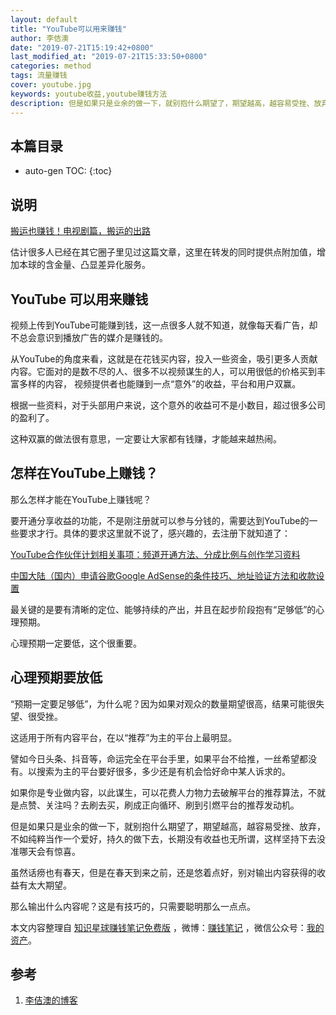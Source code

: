 ```yaml
---
layout: default
title: "YouTube可以用来赚钱"
author: 李佶澳
date: "2019-07-21T15:19:42+0800"
last_modified_at: "2019-07-21T15:33:50+0800"
categories: method
tags: 流量赚钱
cover: youtube.jpg
keywords: youtube收益,youtube赚钱方法
description: 但是如果只是业余的做一下，就别抱什么期望了，期望越高，越容易受挫、放弃，不如纯粹当作一个爱好，持久的做下去，长期没有收益也无所谓
---
```


## 本篇目录

* auto-gen TOC:
{:toc}

## 说明

[搬运也赚钱！电视剧篇，搬运的出路](https://mp.weixin.qq.com/s/X8Ms6Hh2QQwPVZ8OxWxgyw)

估计很多人已经在其它圈子里见过这篇文章，这里在转发的同时提供点附加值，增加本球的含金量、凸显差异化服务。

## YouTube 可以用来赚钱

视频上传到YouTube可能赚到钱，这一点很多人就不知道，就像每天看广告，却不总会意识到播放广告的媒介是赚钱的。

从YouTube的角度来看，这就是在花钱买内容，投入一些资金，吸引更多人贡献内容。它面对的是数不尽的人、很多不以视频谋生的人，可以用很低的价格买到丰富多样的内容，
视频提供者也能赚到一点“意外”的收益，平台和用户双赢。

根据一些资料，对于头部用户来说，这个意外的收益可不是小数目，超过很多公司的盈利了。

这种双赢的做法很有意思，一定要让大家都有钱赚，才能越来越热闹。

## 怎样在YouTube上赚钱？

那么怎样才能在YouTube上赚钱呢？

要开通分享收益的功能，不是刚注册就可以参与分钱的，需要达到YouTube的一些要求才行。具体的要求这里就不说了，感兴趣的，去注册下就知道了：

[YouTube合作伙伴计划相关事项：频道开通方法、分成比例与创作学习资料](https://www.lijiaocn.com/%E6%96%B9%E6%B3%95/2019/03/03/youtube-partner-record.html)

[中国大陆（国内）申请谷歌Google AdSense的条件技巧、地址验证方法和收款设置](https://www.lijiaocn.com/%E6%96%B9%E6%B3%95/2019/03/09/google-adsense-open-and-pay.html)

最关键的是要有清晰的定位、能够持续的产出，并且在起步阶段抱有“足够低”的心理预期。

心理预期一定要低，这个很重要。

## 心理预期要放低

“预期一定要足够低”，为什么呢？因为如果对观众的数量期望很高，结果可能很失望、很受挫。

这适用于所有内容平台，在以“推荐”为主的平台上最明显。

譬如今日头条、抖音等，命运完全在平台手里，如果平台不给推，一丝希望都没有。以搜索为主的平台要好很多，多少还是有机会恰好命中某人诉求的。

如果你是专业做内容，以此谋生，可以花费人力物力去破解平台的推荐算法，不就是点赞、关注吗？去刷去买，刷成正向循环、刷到引燃平台的推荐发动机。

但是如果只是业余的做一下，就别抱什么期望了，期望越高，越容易受挫、放弃，不如纯粹当作一个爱好，持久的做下去，长期没有收益也无所谓，这样坚持下去没准哪天会有惊喜。

虽然话痨也有春天，但是在春天到来之前，还是悠着点好，别对输出内容获得的收益有太大期望。

那么输出什么内容呢？这是有技巧的，只需要聪明那么一点点。

本文内容整理自 [知识星球赚钱笔记免费版](https://t.zsxq.com/aemmQfm) ，微博：[赚钱笔记](https://weibo.com/6876203019/profile?rightmod=1&wvr=6&mod=personinfo&is_all=1) ，微信公众号：[我的资产](https://www.lijiaocn.com/img/invest.jpg)。

## 参考

1. [李佶澳的博客][1]

[1]: https://www.lijiaocn.com "李佶澳的博客"



